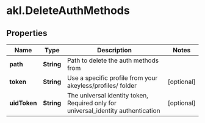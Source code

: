 # akl.DeleteAuthMethods

## Properties

Name | Type | Description | Notes
------------ | ------------- | ------------- | -------------
**path** | **String** | Path to delete the auth methods from | 
**token** | **String** | Use a specific profile from your akeyless/profiles/ folder | [optional] 
**uidToken** | **String** | The universal identity token, Required only for universal_identity authentication | [optional] 


